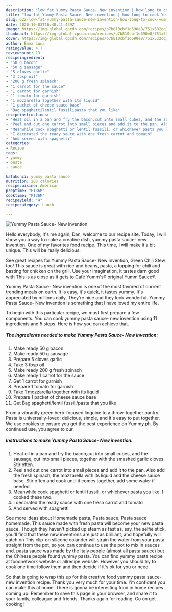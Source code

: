 ```yaml
---
description: "low fat Yummy Pasta Sauce- New invention | how long to cook Yummy Pasta Sauce- New invention"
title: "low fat Yummy Pasta Sauce- New invention | how long to cook Yummy Pasta Sauce- New invention"
slug: 622-low-fat-yummy-pasta-sauce-new-invention-how-long-to-cook-yummy-pasta-sauce-new-invention
date: 2020-10-03T16:40:41.439Z
image: https://img-global.cpcdn.com/recipes/b7b810cbf1d690e8/751x532cq70/yummy-pasta-sauce-new-invention-recipe-main-photo.jpg
thumbnail: https://img-global.cpcdn.com/recipes/b7b810cbf1d690e8/751x532cq70/yummy-pasta-sauce-new-invention-recipe-main-photo.jpg
cover: https://img-global.cpcdn.com/recipes/b7b810cbf1d690e8/751x532cq70/yummy-pasta-sauce-new-invention-recipe-main-photo.jpg
author: Emma Luna
ratingvalue: 4.7
reviewcount: 13
recipeingredient:
- "50 g bacon"
- "50 g sausage"
- "5 cloves garlic"
- "3 tbsp oil"
- "200 g fresh spinach"
- "1 carrot for the sauce"
- "1 carrot for garnish"
- "1 tomato for garnish"
- "1 mozzarella together with its liquid"
- "1 packet of cheese sauce base"
- "Bag spaghettilentil fussilipasta that you like"
recipeinstructions:
- "Heat oil in a pan and fry the bacon,cut into small cubes, and the sausage, cut into small pieces, together with the smashed garlic cloves. Stir often."
- "Peel and cut one carrot into small pieces and add it to the pan. Also add the fresh spinach, the mozzarella with its liquid and the cheese sauce base. Stir often and cook until it comes together, add some water if needed"
- "Meanwhile cook spaghetti or lentil fussili, or whichever pasta you like. I cooked these two."
- "I decorated the ready sauce with one fresh carrot and tomato"
- "And served with spaghetti"
categories:
- Recipe
tags:
- yummy
- pasta
- sauce

katakunci: yummy pasta sauce 
nutrition: 203 calories
recipecuisine: American
preptime: "PT36M"
cooktime: "PT36M"
recipeyield: "4"
recipecategory: Lunch

---
```



![Yummy Pasta Sauce- New invention](https://img-global.cpcdn.com/recipes/b7b810cbf1d690e8/751x532cq70/yummy-pasta-sauce-new-invention-recipe-main-photo.jpg)

Hello everybody, it's me again, Dan, welcome to our recipe site. Today, I will show you a way to make a creative dish, yummy pasta sauce- new invention. One of my favorites food recipe. This time, I will make it a bit unique. This will be really delicious.

See great recipes for Yummy Pasta Sauce- New invention, Green Chili Stew too! This sauce is great with rice and beans, pasta, a topping for chili and basting for chicken on the grill. Use your imagination, it tastes darn good with This is as close as it gets to Café Yumm&#39;s® original Yumm Sauce®.

Yummy Pasta Sauce- New invention is one of the most favored of current trending meals on earth. It is easy, it's quick, it tastes yummy. It's appreciated by millions daily. They're nice and they look wonderful. Yummy Pasta Sauce- New invention is something that I have loved my entire life.


To begin with this particular recipe, we must first prepare a few components. You can cook yummy pasta sauce- new invention using 11 ingredients and 5 steps. Here is how you can achieve that.

<!--inarticleads1-->

##### The ingredients needed to make Yummy Pasta Sauce- New invention:

1. Make ready 50 g bacon
1. Make ready 50 g sausage
1. Prepare 5 cloves garlic
1. Take 3 tbsp oil
1. Make ready 200 g fresh spinach
1. Make ready 1 carrot for the sauce
1. Get 1 carrot for garnish
1. Prepare 1 tomato for garnish
1. Take 1 mozzarella together with its liquid
1. Prepare 1 packet of cheese sauce base
1. Get Bag spaghetti/lentil fussili/pasta that you like


From a vibrantly green herb-focused linguine to a throw-together pantry. Pasta is universally-loved: delicious, simple, and it&#39;s easy to put together. We use cookies to ensure you get the best experience on Yummy.ph. By continued use, you agree to our. 

<!--inarticleads2-->

##### Instructions to make Yummy Pasta Sauce- New invention:

1. Heat oil in a pan and fry the bacon,cut into small cubes, and the sausage, cut into small pieces, together with the smashed garlic cloves. Stir often.
1. Peel and cut one carrot into small pieces and add it to the pan. Also add the fresh spinach, the mozzarella with its liquid and the cheese sauce base. Stir often and cook until it comes together, add some water if needed
1. Meanwhile cook spaghetti or lentil fussili, or whichever pasta you like. I cooked these two.
1. I decorated the ready sauce with one fresh carrot and tomato
1. And served with spaghetti


See more ideas about Homemade pasta, Pasta sauce, Pasta sauce homemade. This sauce made with fresh pasta will become your new pasta sauce. Though they haven&#39;t picked up steam as fast as, say, the selfie stick, you&#39;ll find that these new inventions are just as brilliant, and hopefully will catch on This clip-on silicone colander will strain the water from your pasta straight from the pot, so you can continue to use the pot to mix in sauces and. pasta sauce was made by the Italy people (almost all pasta sauce) but the Chinese people found yummy pasta. You can find yummy pasta recipe at foodnetwork website or allrecipe website. However you should try to cook one time follow them and then decide if it&#39;s ok for you or need. 

So that is going to wrap this up for this creative food yummy pasta sauce- new invention recipe. Thank you very much for your time. I'm confident you can make this at home. There is gonna be interesting food in home recipes coming up. Remember to save this page in your browser, and share it to your family, colleague and friends. Thanks again for reading. Go on get cooking!
